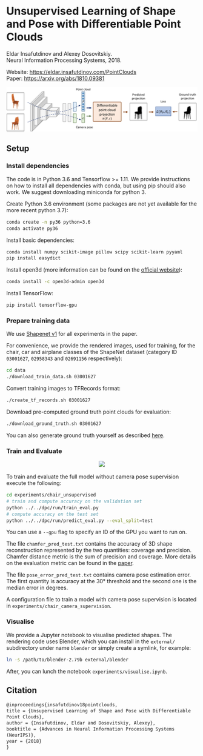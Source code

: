 # Unsupervised Learning of Shape and Pose with Differentiable Point Clouds
Eldar Insafutdinov and Alexey Dosovitskiy.  
Neural Information Processing Systems, 2018.

Website: https://eldar.insafutdinov.com/PointClouds  
Paper: https://arxiv.org/abs/1810.09381  

![Teaser Image](resources/overview.png)

## Setup

### Install dependencies
The code is in Python 3.6 and Tensorflow >= 1.11. We provide instructions on how to install all dependencies with conda, but using pip should also work. We suggest downloading miniconda for python 3.

Create Python 3.6 environment (some packages are not yet available for the more recent python 3.7):

```bash
conda create -n py36 python=3.6
conda activate py36
```
Install basic dependencies:

```bash
conda install numpy scikit-image pillow scipy scikit-learn pyyaml
pip install easydict
```

Install open3d (more information can be found on the [official website](http://www.open3d.org/docs/getting_started.html#installing-from-pypi-or-conda)):

```bash
conda install -c open3d-admin open3d
```

Install TensorFlow:
```bash
pip install tensorflow-gpu
```

### Prepare training data
We use [Shapenet v1](https://www.shapenet.org) for all experiments in the paper.

For convenience, we provide the rendered images, used for training, for the chair, car and airplane classes of the ShapeNet dataset (category ID `03001627`, `02958343` and `02691156` respectively):

```bash
cd data
./download_train_data.sh 03001627
```

Convert training images to TFRecords format:

```bash
./create_tf_records.sh 03001627
```

Download pre-computed ground truth point clouds for evaluation:

```bash
./download_ground_truth.sh 03001627
```

You can also generate ground truth yourself as described [here](dpc/densify/README.md).

### Train and Evaluate

<p align="center">
    <img src="resources/training.gif">
</p>

To train and evaluate the full model without camera pose supervision execute the following:

```bash
cd experiments/chair_unsupervised
# train and compute accuracy on the validation set
python ../../dpc/run/train_eval.py
# compute accuracy on the test set
python ../../dpc/run/predict_eval.py --eval_split=test
```

You can use a `--gpu` flag to specify an ID of the GPU you want to run on.

The file `chamfer_pred_test.txt` contains the accuracy of 3D shape reconstruction represented by the two quantities: coverage and precision. Chamfer distance metric is the sum of precision and coverage. More details on the evaluation metric can be found in the [paper](https://arxiv.org/pdf/1810.09381.pdf#section.5). 

The file `pose_error_pred_test.txt` contains camera pose estimation error. The first quantity is accuracy at the 30° threshold and the second one is the median error in degrees.

A configuration file to train a model with camera pose supervision is located in `experiments/chair_camera_supervision`.


### Visualise

We provide a Jupyter notebook to visualise predicted shapes. The rendering code uses Blender, which you can install in the `external/` subdirectory under name `blender` or simply create a symlink, for example:

```bash
ln -s /path/to/blender-2.79b external/blender
```

After, you can lunch the notebook `experiments/visualise.ipynb`.

## Citation

```
@inproceedings{insafutdinov18pointclouds,
title = {Unsupervised Learning of Shape and Pose with Differentiable Point Clouds},
author = {Insafutdinov, Eldar and Dosovitskiy, Alexey},
booktitle = {Advances in Neural Information Processing Systems (NeurIPS)},
year = {2018}
}
```
